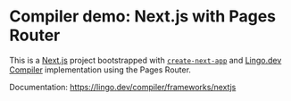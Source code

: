 # Compiler demo: Next.js with Pages Router

This is a [Next.js](https://nextjs.org) project bootstrapped with [`create-next-app`](https://nextjs.org/docs/pages/api-reference/cli/create-next-app) and [Lingo.dev Compiler](https://lingo.dev/compiler) implementation using the Pages Router.

Documentation: https://lingo.dev/compiler/frameworks/nextjs
